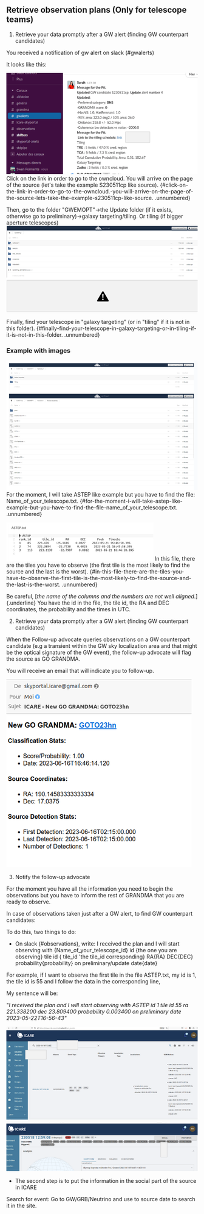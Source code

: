 
## Retrieve observation plans (Only for telescope teams)

1. Retrieve your data promptly after a GW alert (finding GW counterpart candidates)

You received a notification of gw alert on slack (#gwalerts)

It looks like this:

![](./media/image8.png)
Click on the link in order to go to the owncloud. You will arrive on the page of the source (let's take the example S230511cp like source).  {#click-on-the-link-in-order-to-go-to-the-owncloud.-you-will-arrive-on-the-page-of-the-source-lets-take-the-example-s230511cp-like-source. .unnumbered}

Then, go to the folder "GWEMOPT"-\>the Update folder (if it exists, otherwise go to preliminary)-\>galaxy targeting/tiling. Or tiling (if bigger aperture telescopes) 
![](./media/image9.png)

Finally, find your telescope in "galaxy targeting" (or in "tiling" if it is not in this folder). {#finally-find-your-telescope-in-galaxy-targeting-or-in-tiling-if-it-is-not-in-this-folder. .unnumbered}

### Example with images

![](./media/image12.png)
For the moment, I will take ASTEP like example but you have to find the file: Name_of_your_telescope.txt.  {#for-the-moment-i-will-take-astep-like-example-but-you-have-to-find-the-file-name_of_your_telescope.txt. .unnumbered}

![](./media/image17.png)
In this file, there are the tiles you have to observe (the first tile is the most likely to find the source and the last is the worst).  {#in-this-file-there-are-the-tiles-you-have-to-observe-the-first-tile-is-the-most-likely-to-find-the-source-and-the-last-is-the-worst. .unnumbered}

Be careful, [*the name of the columns and the numbers are not well aligned*.]{.underline} You have the id in the file, the tile id, the RA and DEC coordinates, the probability and the times in UTC.

2. Retrieve your data promptly after a GW alert (finding GW counterpart candidates)

When the Follow-up advocate queries observations on a GW counterpart candidate (e.g a transient within the GW sky localization area and that might be the optical signature of the GW event), the follow-up advocate will flag the source as GO GRANDMA. 

You will receive an email that will indicate you to follow-up. 

![](./media/image10.png)

3. Notify the follow-up advocate

For the moment you have all the information you need to begin the observations but you have to inform the rest of GRANDMA that you are ready to observe.

In case of observations taken just after a GW alert, to find GW counterpart candidates:

To do this, two things to do:

* On slack (#observations), write: 
I received the plan and I will start observing with {Name_of_your_telescope_id} id {the one you are observing} tile id { tile_id 'the tile_id corresponding} RA{RA} DEC{DEC} probability{probability} on preliminary/update date{date} 

For example, if I want to observe the first tile in the file ASTEP.txt, my id is 1, the tile id is 55 and I follow the data in the corresponding line,

My sentence will be:

"*I received the plan and I will start observing with ASTEP id 1 tile id 55 ra 221.338200 dec 23.809400 probability 0.003400 on preliminary date 2023-05-22T16-56-43"* 

![](./media/image14.png)

* The second step is to put the information in the social part of the source in ICARE

Search for event: Go to GW/GRB/Neutrino and use to source date to search it in the site.


